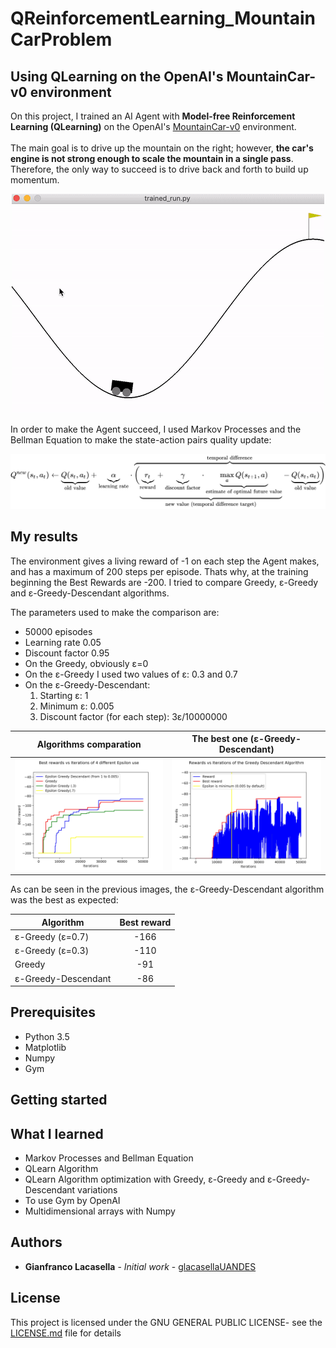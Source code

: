 # QReinforcementLearning_MountainCarProblem

## Using QLearning on the OpenAI's MountainCar-v0 environment

On this project, I trained an AI Agent with **Model-free Reinforcement Learning (QLearning)** on the OpenAI's [MountainCar-v0](https://gym.openai.com/envs/MountainCar-v0/) environment.
<br><br>The main goal is to drive up the mountain on the right; however, **the car's engine is not strong enough to scale the mountain in a single pass**. Therefore, the only way to succeed is to drive back and forth to build up momentum.

<p align="center">
  <img src="img/MountainCarGif.gif">
</p>

In order to make the Agent succeed, I used Markov Processes and the Bellman Equation to make the state-action pairs quality update:

<p align="center">
  <img src="img/equation.svg">
</p>


## My results

The environment gives a living reward of -1 on each step the Agent makes, and has a maximum of 200 steps per episode. Thats why,
at the training beginning the Best Rewards are -200. I tried to compare Greedy, ε-Greedy and ε-Greedy-Descendant algorithms.

The parameters used to make the comparison are:
* 50000 episodes
* Learning rate 0.05
* Discount factor 0.95
* On the Greedy, obviously ε=0
* On the ε-Greedy I used two values of ε: 0.3 and 0.7
* On the ε-Greedy-Descendant:
	1. Starting ε: 1
	2. Minimum ε: 0.005
	3. Discount factor (for each step): 3ε/10000000

Algorithms comparation         |  The best one (ε-Greedy-Descendant)
:-----------------------------:|:----------------------------------:
![](outputs/4plots.jpg)        |  ![](outputs/greedyDescendant.jpg)

As can be seen in the previous images, the ε-Greedy-Descendant algorithm was the best as expected:

<center>

| Algorithm             | Best reward    |
| --------------------- |:--------------:|
| ε-Greedy (ε=0.7)      | -166           |
| ε-Greedy (ε=0.3)      | -110           |
| Greedy                | -91            |
| ε-Greedy-Descendant   | -86            |

</center>



## Prerequisites
* Python 3.5
* Matplotlib
* Numpy
* Gym

## Getting started



## What I learned

* Markov Processes and Bellman Equation
* QLearn Algorithm 
* QLearn Algorithm optimization with Greedy, ε-Greedy and ε-Greedy-Descendant variations
* To use Gym by OpenAI
* Multidimensional arrays with Numpy

## Authors

* **Gianfranco Lacasella** - *Initial work* - [glacasellaUANDES](https://github.com/glacasellaUANDES)

## License

This project is licensed under the GNU GENERAL PUBLIC LICENSE- see the [LICENSE.md](LICENSE.md) file for details

